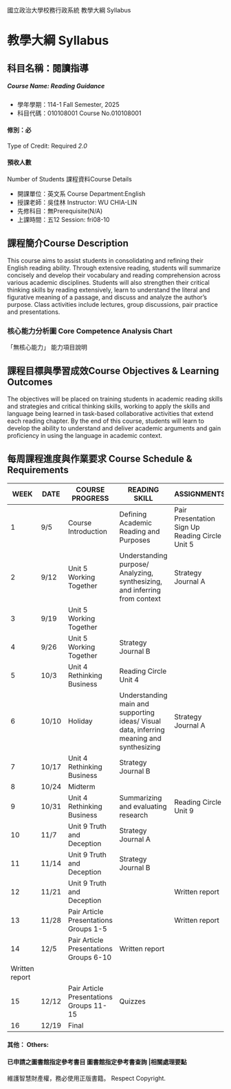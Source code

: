 國立政治大學校務行政系統 教學大綱 Syllabus
# 教學大綱 Syllabus
##  科目名稱：閱讀指導 
#####  Course Name: Reading Guidance
  * 學年學期：114-1 Fall Semester, 2025 
  * 科目代碼：010108001 Course No.010108001
#### 修別：必
Type of Credit: Required 
_2.0_
#### 預收人數
Number of Students
課程資料Course Details
  * 開課單位：英文系 Course Department:English 
  * 授課老師：吳佳林 Instructor: WU CHIA-LIN 
  * 先修科目：無Prerequisite(N/A)
  * 上課時間：五12 Session: fri08-10
##  課程簡介Course Description
This course aims to assist students in consolidating and refining their English reading ability. Through extensive reading, students will summarize concisely and develop their vocabulary and reading comprehension across various academic disciplines. Students will also strengthen their critical thinking skills by reading extensively, learn to understand the literal and figurative meaning of a passage, and discuss and analyze the author’s purpose. Class activities include lectures, group discussions, pair practice and presentations.
###  核心能力分析圖 Core Competence Analysis Chart
「無核心能力」 
能力項目說明
##  課程目標與學習成效Course Objectives & Learning Outcomes 
The objectives will be placed on training students in academic reading skills and strategies and critical thinking skills, working to apply the skills and language being learned in task-based collaborative activities that extend each reading chapter. By the end of this course, students will learn to develop the ability to understand and deliver academic arguments and gain proficiency in using the language in academic context.
##  每周課程進度與作業要求 Course Schedule & Requirements
WEEK |  DATE |  COURSE PROGRESS |  READING SKILL |  ASSIGNMENTS  
---|---|---|---|---  
1 |  9/5 |  Course Introduction |  Defining Academic Reading and Purposes |  Pair Presentation Sign Up  Reading Circle Unit 5  
2 |  9/12 |  Unit 5 Working Together |  Understanding purpose/ Analyzing, synthesizing, and inferring from context |  Strategy Journal A  
3 |  9/19 |  Unit 5 Working Together  
4 |  9/26 |  Unit 5 Working Together |  Strategy Journal B  
5 |  10/3 |  Unit 4 Rethinking Business |  Reading Circle Unit 4  
6 |  10/10 |  Holiday |  Understanding main and supporting ideas/ Visual data, inferring meaning and synthesizing |  Strategy Journal A  
7 |  10/17 |  Unit 4 Rethinking Business |  Strategy Journal B  
8 |  10/24 |  Midterm |   
9 |  10/31 |  Unit 4 Rethinking Business |  Summarizing and evaluating research |  Reading Circle Unit 9   
10 |  11/7 |  Unit 9 Truth and Deception |  Strategy Journal A  
11 |  11/14 |  Unit 9 Truth and Deception |  Strategy Journal B  
12 |  11/21 |  Unit 9 Truth and Deception  |  |  Written report  
13 |  11/28 |  Pair Article Presentations Groups 1-5 |  |  Written report  
14 |  12/5 |  Pair Article Presentations Groups 6-10 |  Written report  
|  Written report  
15 |  12/12 |  Pair Article Presentations Groups 11-15 |  Quizzes |   
16 |  12/19 |  Final |  |   
####  其他： Others:
####  已申請之圖書館指定參考書目  圖書館指定參考書查詢 |相關處理要點
維護智慧財產權，務必使用正版書籍。 Respect Copyright.